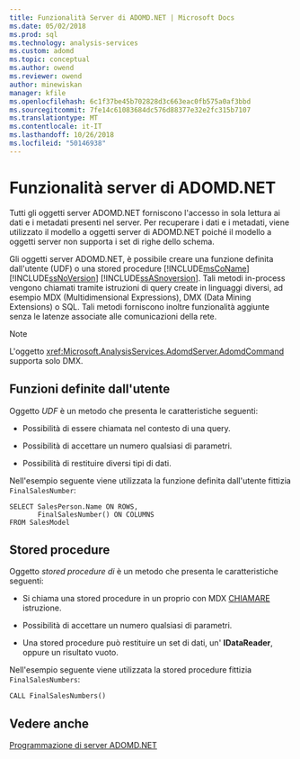 ```yaml
---
title: Funzionalità Server di ADOMD.NET | Microsoft Docs
ms.date: 05/02/2018
ms.prod: sql
ms.technology: analysis-services
ms.custom: adomd
ms.topic: conceptual
ms.author: owend
ms.reviewer: owend
author: minewiskan
manager: kfile
ms.openlocfilehash: 6c1f37be45b702828d3c663eac0fb575a0af3bbd
ms.sourcegitcommit: 7fe14c61083684dc576d88377e32e2fc315b7107
ms.translationtype: MT
ms.contentlocale: it-IT
ms.lasthandoff: 10/26/2018
ms.locfileid: "50146938"
---
```

# <a name="adomdnet-server-functionality"></a>Funzionalità server di ADOMD.NET
  Tutti gli oggetti server ADOMD.NET forniscono l'accesso in sola lettura ai dati e i metadati presenti nel server. Per recuperare i dati e i metadati, viene utilizzato il modello a oggetti server di ADOMD.NET poiché il modello a oggetti server non supporta i set di righe dello schema.  
  
 Gli oggetti server ADOMD.NET, è possibile creare una funzione definita dall'utente (UDF) o una stored procedure [!INCLUDE[msCoName](../../includes/msconame-md.md)] [!INCLUDE[ssNoVersion](../../includes/ssnoversion-md.md)] [!INCLUDE[ssASnoversion](../../includes/ssasnoversion-md.md)]. Tali metodi in-process vengono chiamati tramite istruzioni di query create in linguaggi diversi, ad esempio MDX (Multidimensional Expressions), DMX (Data Mining Extensions) o SQL. Tali metodi forniscono inoltre funzionalità aggiunte senza le latenze associate alle comunicazioni della rete.  
  
> [!NOTE]  
>  L'oggetto <xref:Microsoft.AnalysisServices.AdomdServer.AdomdCommand> supporta solo DMX.  
  
## <a name="what-is-a-udf"></a>Funzioni definite dall'utente  
 Oggetto *UDF* è un metodo che presenta le caratteristiche seguenti:  
  
-   Possibilità di essere chiamata nel contesto di una query.  
  
-   Possibilità di accettare un numero qualsiasi di parametri.  
  
-   Possibilità di restituire diversi tipi di dati.  
  
 Nell'esempio seguente viene utilizzata la funzione definita dall'utente fittizia `FinalSalesNumber`:  
  
```  
SELECT SalesPerson.Name ON ROWS,  
       FinalSalesNumber() ON COLUMNS  
FROM SalesModel  
```  
  
## <a name="what-is-a-stored-procedure"></a>Stored procedure  
 Oggetto *stored procedure di* è un metodo che presenta le caratteristiche seguenti:  
  
-   Si chiama una stored procedure in un proprio con MDX [CHIAMARE](../../mdx/mdx-data-manipulation-call.md) istruzione.  
  
-   Possibilità di accettare un numero qualsiasi di parametri.  
  
-   Una stored procedure può restituire un set di dati, un' **IDataReader**, oppure un risultato vuoto.  
  
 Nell'esempio seguente viene utilizzata la stored procedure fittizia `FinalSalesNumbers`:  
  
```  
CALL FinalSalesNumbers()  
```  
  
## <a name="see-also"></a>Vedere anche  
 [Programmazione di server ADOMD.NET](https://docs.microsoft.com/bi-reference/adomd/multidimensional-models-adomd-net-server/adomd-net-server-programming)  
  
  
